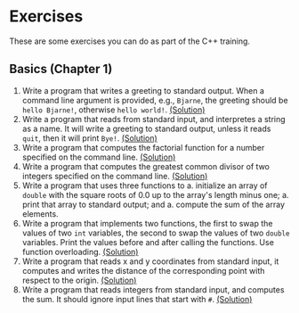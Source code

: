 # Exercises
These are some exercises you can do as part of the C++ training.

## Basics (Chapter 1)

  1. Write a program that writes a greeting to standard output. When
    a command line argument is provided, e.g., `Bjarne`, the greeting
    should be `hello Bjarne!`, otherwise `hello world!`.
    [(Solution)](Basics/hello.cpp)
  1. Write a program that reads from standard input, and interpretes a
    string as a name.  It will write a greeting to standard output,
    unless it reads `quit`, then it will print `Bye!`.
    [(Solution)](Basics/talk.ccp)
  1. Write a program that computes the factorial function for a number
    specified on the command line.  [(Solution)](Basics/fac.cpp)
  1. Write a program that computes the greatest common divisor of
    two integers specified on the command line.
    [(Solution)](Basics/gcd.cpp)
  1. Write a program that uses three functions to
      a. initialize an array of `double` with the square roots of 0.0 up
        to the array's length minus one;
      a.  print that array to standard output; and
      a. compute the sum of the array elements.
  1. Write a program that implements two functions, the first to swap
    the values of two `int` variables, the second to swap the values of
    two `double` variables.  Print the values before and after calling
    the functions.  Use function overloading. [(Solution)](Basics/swap.cpp)
  1. Write a program that reads x and y coordinates from standard input,
    it computes and writes the distance of the corresponding point with
    respect to the origin. [(Solution)](Basics/col_dist.cpp)
  1. Write a program that reads integers from standard input, and computes
    the sum. It should ignore input lines that start with `#`.
    [(Solution)](Basics/data_parser.cpp)
